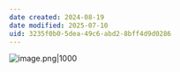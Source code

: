 ```yaml
---
date created: 2024-08-19
date modified: 2025-07-10
uid: 3235f0b0-5dea-49c6-abd2-8bff4d9d0286
---
```


![image.png|1000](https://imagehosting4picgo.oss-cn-beijing.aliyuncs.com/imagehosting/fix-dir%2Fpicgo%2Fpicgo-clipboard-images%2F2024%2F08%2F19%2F21-48-41-43255dfaa97b89a860404ec0d4b8c7fd-202408192148232-1929d2.png)

